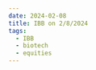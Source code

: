 ```yaml
---
date: 2024-02-08
title: IBB on 2/8/2024
tags: 
  - IBB
  - biotech
  - equities
---
```

<div class="post">
<snapshot-grid 
    :reports="['2024/02/07/CTA/IBB', '2024/02/08/CTA/IBB', '2024/02/08/MTP/IBB']"
    chart="2024/02/08/Chart/IBB"
/>
<p>

</p>
<p>

</p>
</div>